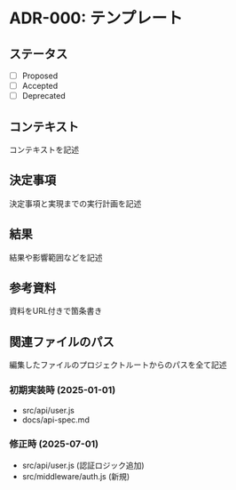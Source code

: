 # ADR-000: テンプレート

## ステータス

- [ ] Proposed
- [ ] Accepted
- [ ] Deprecated

## コンテキスト

コンテキストを記述

## 決定事項

決定事項と実現までの実行計画を記述

## 結果

結果や影響範囲などを記述

## 参考資料

資料をURL付きで箇条書き

## 関連ファイルのパス

編集したファイルのプロジェクトルートからのパスを全て記述

### 初期実装時 (2025-01-01)

- src/api/user.js
- docs/api-spec.md

### 修正時 (2025-07-01)

- src/api/user.js (認証ロジック追加)
- src/middleware/auth.js (新規)
